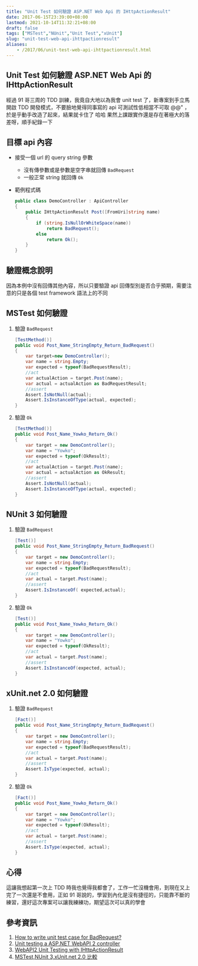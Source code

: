 ```yaml
---
title: "Unit Test 如何驗證 ASP.NET Web Api 的 IHttpActionResult"
date: 2017-06-15T23:39:00+08:00
lastmod: 2021-10-14T11:32:21+08:00
draft: false
tags: ["MSTest","NUnit","Unit Test","xUnit"]
slug: "unit-test-web-api-ihttpactionresult"
aliases:
    - /2017/06/unit-test-web-api-ihttpactionresult.html
---
```

## Unit Test 如何驗證 ASP.NET Web Api 的 IHttpActionResult

經過 91 哥三周的 TDD 訓練，我竟自大地以為我會 unit test 了，新專案到手立馬開啟 TDD 開發模式，不要臉地覺得同事寫的 api 可測試性低相當不可取 @@" ，於是乎動手改造了起來，結果就卡住了 哈哈 果然上課跟實作還是存在著極大的落差呀，順手紀錄一下

## 目標 api 內容

* 接受一個 url 的 query string 參數

    * 沒有傳參數或是參數是空字串就回傳 `BadRequest`
    * 一般正常 string 就回傳 `Ok`

* 範例程式碼

    ```cs
    public class DemoController : ApiController
    {
        public IHttpActionResult Post([FromUri]string name)
        {
            if (string.IsNullOrWhiteSpace(name))
                return BadRequest();
            else
                return Ok();
        }
    }
    ```

## 驗證概念說明

因為本例中沒有回傳其他內容，所以只要驗證 api 回傳型別是否合乎預期，需要注意的只是各個 test framework 語法上的不同

## MSTest 如何驗證

1. 驗證 `BadRequest`

    ```cs
    [TestMethod()]
    public void Post_Name_StringEmpty_Return_BadRequest()
    {
        var target=new DemoController();
        var name = string.Empty;
        var expected = typeof(BadRequestResult);
        //act
        var actualAction = target.Post(name);
        var actual = actualAction as BadRequestResult;
        //assert
        Assert.IsNotNull(actual);
        Assert.IsInstanceOfType(actual, expected);
    }
    ```

2. 驗證 `Ok`

    ```cs
    [TestMethod()]
    public void Post_Name_Yowko_Return_Ok()
    {
        var target = new DemoController();
        var name = "Yowko";
        var expected = typeof(OkResult);
        //act
        var actualAction = target.Post(name);
        var actual = actualAction as OkResult;
        //assert
        Assert.IsNotNull(actual);
        Assert.IsInstanceOfType(actual, expected);
    }

## NUnit 3 如何驗證

1. 驗證 `BadRequest`

    ```cs
    [Test()]
    public void Post_Name_StringEmpty_Return_BadRequest()
    {
        var target = new DemoController();
        var name = string.Empty;
        var expected = typeof(BadRequestResult);
        //act
        var actual = target.Post(name);
        //assert
        Assert.IsInstanceOf( expected,actual);
    }
    ```

2. 驗證 `Ok`

    ```cs
    [Test()]
    public void Post_Name_Yowko_Return_Ok()
    {
        var target = new DemoController();
        var name = "Yowko";
        var expected = typeof(OkResult);
        //act
        var actual = target.Post(name);
        //assert
        Assert.IsInstanceOf(expected, actual);
    }
    ```

## xUnit.net 2.0 如何驗證

1. 驗證 `BadRequest`

    ```cs
    [Fact()]
    public void Post_Name_StringEmpty_Return_BadRequest()
    {
        var target = new DemoController();
        var name = string.Empty;
        var expected = typeof(BadRequestResult);
        //act
        var actual = target.Post(name);
        //assert
        Assert.IsType(expected, actual);
    }
    ```

2. 驗證 `Ok`

    ```cs
    [Fact()]
    public void Post_Name_Yowko_Return_Ok()
    {
        var target = new DemoController();
        var name = "Yowko";
        var expected = typeof(OkResult);
        //act
        var actual = target.Post(name);
        //assert
        Assert.IsType(expected, actual);
    }
    ```

## 心得

這讓我想起第一次上 TDD 時我也覺得我都會了，工作一忙沒機會用，到現在又上完了一次還是不會用，正如 91 哥說的，學習到內化是沒有捷徑的，只能靠不斷的練習，還好這次專案可以讓我練練功，期望這次可以真的學會

## 參考資訊

1. [How to write unit test case for BadRequest?](https://stackoverflow.com/questions/39115867/how-to-write-unit-test-case-for-badrequest)
2. [Unit testing a ASP.NET WebAPI 2 controller](https://blogs.msmvps.com/theproblemsolver/2013/11/13/unit-testing-a-asp-net-webapi-2-controller/)
3. [WebAPI2 Unit Testing with IHttpActionResult](https://gist.github.com/RayKwon/6260978)
4. [MSTest,NUnit 3,xUnit.net 2.0 比較](//blog.yowko.com/2017/02/MStest-NUnit3-xUnit.net2-Compare.html)
